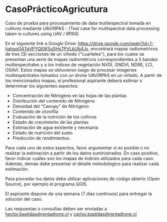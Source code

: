 # CasoPrácticoAgricutura

Caso de prueba para procesamiento de data multiespectral tomada en cultivos mediante UAV/RPAS - (Test case for multispectral data processing taken in cultures using UAV / RPAS)

En el siguiente link a Google Drive: https://drive.google.com/open?id=1-hahsqO47gVPYQI0K5u5Hs7PVLbUb4Jv, encontrará mapas radiometricos de tres (3) secciones de un viñedo ("cuarteles"), para los cuales se presentan una serie de mapas radiométrcos correspondientes a 5 bandas multiespectrales y a los índices de vegetación NVDI, GNDVI, NDRE, LCI, OSAVI. Estos mapas se obtuvieron luego de procesar imagenes multiespectrales tomados con un drone UAV/RPAS en un viñedo. A partir de los mencionados mapas, el profesional aspirante deberá estimar o determinar los siguientes aspectos:

- Concentración de Nitrógeno en las hojas de las plantas
- Distribución del contenido de Nitrógeno	
- Densidad del “Canopy” de Nitrógeno
- Contenido de clorofila 
- Evaluación de la nutrición de los cultivos
- Estado de crecimiento de las plantas
- Estimación de agua existente y necesaria
- Estado de nutrición del suelo
- Predicción de rendimientos.

Para cada uno de estos aspectos, favor argumentar si es posible o no realizar la estimación a partir de los datos suministrados. En caso positivo, favor indicar cuáles son los mapas de índices utilizados para cada caso. Además, demás debe presentar el detalle metodológico para realizar cada estimación.

Para procedar los datos debe utilizar aplicaciones de código abierto (Open Source), por ejemplo el programa QGIS.

El aspirante dispone de una semana (7 días continuos) para entregar la solución del caso.

Las respuestas o consultas deben ser enviadas a hector.bastidas@rentadrone.cl y carlos.bastidas@rentadrone.cl
